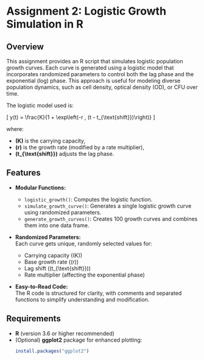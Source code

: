 # Assignment 2: Logistic Growth Simulation in R

## Overview
This assignment provides an R script that simulates logistic population growth curves. Each curve is generated using a logistic model that incorporates randomized parameters to control both the lag phase and the exponential (log) phase. This approach is useful for modeling diverse population dynamics, such as cell density, optical density (OD), or CFU over time.

The logistic model used is:

\[
y(t) = \frac{K}{1 + \exp\left(-r \, (t - t_{\text{shift}})\right)}
\]

where:
- **\(K\)** is the carrying capacity,
- **\(r\)** is the growth rate (modified by a rate multiplier),
- **\(t_{\text{shift}}\)** adjusts the lag phase.

## Features
- **Modular Functions:**  
  - `logistic_growth()`: Computes the logistic function.
  - `simulate_growth_curve()`: Generates a single logistic growth curve using randomized parameters.
  - `generate_growth_curves()`: Creates 100 growth curves and combines them into one data frame.

- **Randomized Parameters:**  
  Each curve gets unique, randomly selected values for:
  - Carrying capacity (\(K\))
  - Base growth rate (\(r\))
  - Lag shift (\(t_{\text{shift}}\))
  - Rate multiplier (affecting the exponential phase)

- **Easy-to-Read Code:**  
  The R code is structured for clarity, with comments and separated functions to simplify understanding and modification.

## Requirements
- **R** (version 3.6 or higher recommended)
- (Optional) **ggplot2** package for enhanced plotting:
  ```R
  install.packages("ggplot2")
